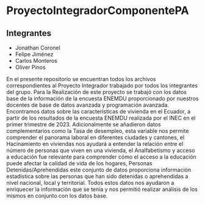 # ProyectoIntegradorComponentePA

## Integrantes 
+ Jonathan Coronel
+ Felipe Jiménez
+ Carlos Monteros
+ Oliver Pinos

En el presente repositorio se encuentran todos los archivos correspondientes al Proyecto Integrador trabajado por todos los integrantes del grupo.
Para la Realización de este proyecto se trabajó con los datos base de la información de la encuesta ENEMDU proporcionado por nuestros docentes de base de datos avanzada y programación avanzada. Encontramos datos sobre las características de vivienda en el Ecuador, a partir de los resultados de la encuesta ENEMDU realizada por el INEC en el primer trimestre de 2023.
Adicionalmente se añadieron datos complementarios como la Tasa de desempleo, esta variable nos permite comprender el panorama laboral en diferentes ciudades y cantones, el Hacinamiento en viviendas nos ayudará a entender la relación entre el número de personas que viven en una vivienda, el  Analfabetismo y acceso a educación fue relevante para comprender cómo el acceso a la educación puede afectar la calidad de vida de los hogares, Personas Detenidas/Aprehendidas este conjunto de datos proporciona información estadística sobre las personas que han sido detenidas o aprehendidas a nivel nacional, local y territorial. Todos estos datos nos ayudaron a enriquecer la información que se tenía y nos permitió realizar análisis de los mismos en conjunto con los datos base.
